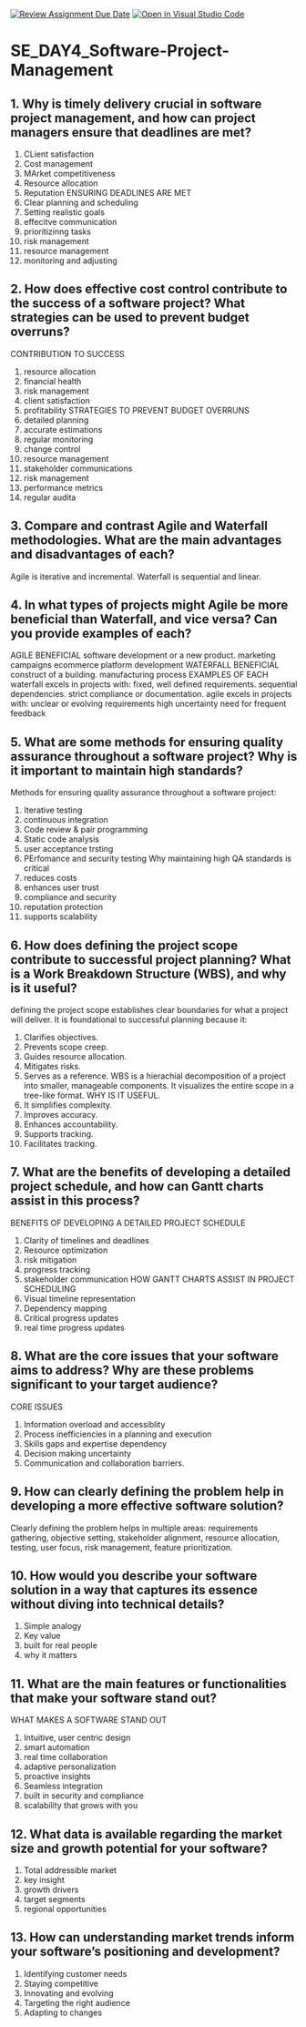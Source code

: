 [![Review Assignment Due Date](https://classroom.github.com/assets/deadline-readme-button-22041afd0340ce965d47ae6ef1cefeee28c7c493a6346c4f15d667ab976d596c.svg)](https://classroom.github.com/a/9pw6JKcu)
[![Open in Visual Studio Code](https://classroom.github.com/assets/open-in-vscode-2e0aaae1b6195c2367325f4f02e2d04e9abb55f0b24a779b69b11b9e10269abc.svg)](https://classroom.github.com/online_ide?assignment_repo_id=18494420&assignment_repo_type=AssignmentRepo)
# SE_DAY4_Software-Project-Management
## 1. Why is timely delivery crucial in software project management, and how can project managers ensure that deadlines are met?
1. CLient satisfaction
2. Cost management
3. MArket competitiveness
4. Resource allocation
5. Reputation
ENSURING DEADLINES ARE MET
1. Clear planning and scheduling
2. Setting realistic goals
3. effecitve communication
4. prioritizinng tasks
5. risk management
6. resource management
7. monitoring and adjusting
## 2. How does effective cost control contribute to the success of a software project? What strategies can be used to prevent budget overruns?
CONTRIBUTION TO SUCCESS
1. resource allocation
2. financial health
3. risk management
4. client satisfaction
5. profitability
STRATEGIES TO PREVENT BUDGET OVERRUNS
1. detailed planning
2. accurate estimations
3. regular monitoring
4. change control
5. resource management
6. stakeholder communications
7. risk management
8. performance metrics
9. regular audita
## 3. Compare and contrast Agile and Waterfall methodologies. What are the main advantages and disadvantages of each?
Agile is iterative and incremental. Waterfall is sequential and linear.
## 4. In what types of projects might Agile be more beneficial than Waterfall, and vice versa? Can you provide examples of each?
AGILE BENEFICIAL
software development or a new product. 
marketing campaigns
ecommerce platform development
WATERFALL BENEFICIAL
construct of a building.
manufacturing process
EXAMPLES OF EACH
waterfall excels in projects with:
fixed, well defined requirements.
sequential dependencies.
strict compliance or documentation.
agile excels in projects with:
unclear or evolving requirements
high uncertainty
need for frequent feedback
## 5. What are some methods for ensuring quality assurance throughout a software project? Why is it important to maintain high standards?
Methods for ensuring quality assurance throughout a software project:
1. Iterative testing
2. continuous integration
3. Code review & pair programming
4. Static code analysis
5. user acceptance trsting
6. PErfomance and security testing
Why maintaining high QA standards is critical
1. reduces costs
2. enhances user trust
3. compliance and security
4. reputation protection
5. supports scalability
## 6. How does defining the project scope contribute to successful project planning? What is a Work Breakdown Structure (WBS), and why is it useful?
defining the project scope establishes clear boundaries for what a project will deliver. It is foundational to successful planning because it:
1. Clarifies objectives.
2. Prevents scope creep.
3. Guides resource allocation.
4. Mitigates risks.
5. Serves as a reference.
WBS is a hierachial decomposition of a project into smaller, manageable components. It visualizes the entire scope in a tree-like format.
WHY IS IT USEFUL.
1. It simplifies complexity.
2. Improves accuracy.
3. Enhances accountability.
4. Supports tracking.
5. Facilitates tracking.
## 7. What are the benefits of developing a detailed project schedule, and how can Gantt charts assist in this process?
BENEFITS OF DEVELOPING A DETAILED PROJECT SCHEDULE
1. Clarity of timelines and deadlines
2. Resource optimization
3. risk mitigation
4. progress tracking
5. stakeholder communication
HOW GANTT CHARTS ASSIST IN PROJECT SCHEDULING
1. Visual timeline representation
2. Dependency mapping
3. Critical progress updates
4. real time progress updates
## 8. What are the core issues that your software aims to address? Why are these problems significant to your target audience?
CORE ISSUES
1. Information overload and accessiblity
2. Process inefficiencies in a planning and execution
3. Skills gaps and expertise dependency
4. Decision making uncertainty
5. Communication and collaboration barriers.
## 9. How can clearly defining the problem help in developing a more effective software solution?
Clearly defining the problem helps in multiple areas: requirements gathering, objective setting, stakeholder alignment, resource allocation, testing, user focus, risk management, feature prioritization.
## 10. How would you describe your software solution in a way that captures its essence without diving into technical details?
1. Simple analogy
2. Key value
3. built for real people
4. why it matters
## 11. What are the main features or functionalities that make your software stand out?
WHAT MAKES A SOFTWARE STAND OUT
1. Intuitive, user centric design
2. smart automation
3. real time collaboration
4. adaptive personalization
5. proactive insights
6. Seamless integration
7. built in security and compliance
8. scalability that grows with you
## 12. What data is available regarding the market size and growth potential for your software?
1. Total addressible market
2. key insight
3. growth drivers
4. target segments
5. regional opportunities
## 13. How can understanding market trends inform your software’s positioning and development?
1. Identifying customer needs
2. Staying competitive
3. Innovating and evolving
4. Targeting the right audience
5. Adapting to changes
